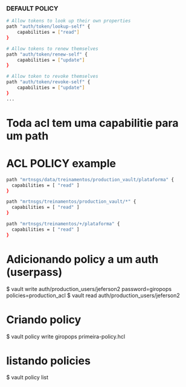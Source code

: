 
### DEFAULT POLICY

````bash
# Allow tokens to look up their own properties
path "auth/token/lookup-self" {
    capabilities = ["read"]
}

# Allow tokens to renew themselves
path "auth/token/renew-self" {
    capabilities = ["update"]
}

# Allow token to revoke themselves
path "auth/token/revoke-self" {
    capabilities = ["update"]
}
...

````

###

# Toda acl tem uma capabilitie para um path

# ACL POLICY example

```bash
path "mrtnsgs/data/treinamentos/production_vault/plataforma" {
  capabilities = [ "read" ]
}

path "mrtnsgs/treinamentos/production_vault/*" {
  capabilities = [ "read" ]
}

path "mrtnsgs/treinamentos/+/plataforma" {
  capabilities = [ "read" ]
}
```

# Adicionando policy a um auth (userpass)
$ vault write auth/production_users/jeferson2 password=giropops
policies=production_acl
$ vault read auth/production_users/jeferson2

# Criando policy
$ vault policy write giropops primeira-policy.hcl

# listando policies
$ vault policy list
